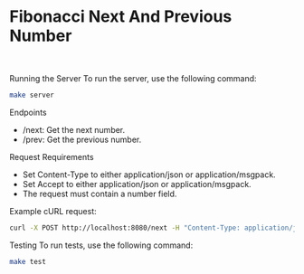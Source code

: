 <h1>Fibonacci Next And Previous Number</h1> 
</br>

Running the Server
To run the server, use the following command:
```bash
make server
```

Endpoints
* /next: Get the next number.
* /prev: Get the previous number.

Request Requirements
* Set Content-Type to either application/json or application/msgpack.
* Set Accept to either application/json or application/msgpack.
* The request must contain a number field.

Example cURL request:
```bash
curl -X POST http://localhost:8080/next -H "Content-Type: application/json" -H "Accept: application/json" -d '{"number": 5}'
```

Testing
To run tests, use the following command:
```bash
make test
```
